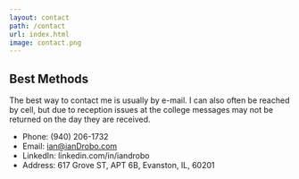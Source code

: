 ```yaml
---
layout: contact
path: /contact
url: index.html
image: contact.png
---
```


## Best Methods
The best way to contact me is usually by e-mail. I can also often be reached by cell, but due to reception issues at the college messages may not be returned on the day they are received.

* Phone: (940) 206-1732
* Email: ian@ianDrobo.com
* LinkedIn: linkedin.com/in/iandrobo
* Address: 617 Grove ST, APT 6B, Evanston, IL, 60201
